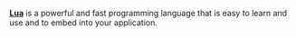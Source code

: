 [**Lua**](https://www.lua.org/) is a powerful and fast programming language that is easy to learn and use and to embed into your application.